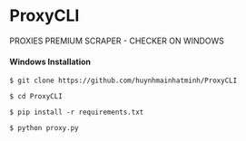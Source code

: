 # ProxyCLI
PROXIES PREMIUM SCRAPER - CHECKER ON WINDOWS

#### Windows Installation

    $ git clone https://github.com/huynhmainhatminh/ProxyCLI

    $ cd ProxyCLI
    
    $ pip install -r requirements.txt

    $ python proxy.py
